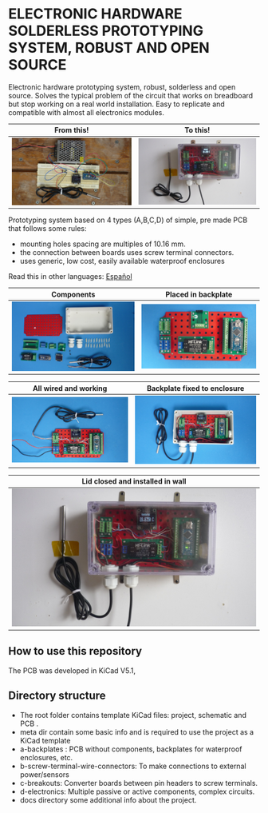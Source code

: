 # ELECTRONIC HARDWARE SOLDERLESS PROTOTYPING SYSTEM, ROBUST AND OPEN SOURCE

Electronic hardware prototyping system, robust, solderless and open source. Solves the typical problem of the circuit that works on breadboard but stop working on a real world installation. Easy to replicate and compatible with almost all electronics modules.

From this!                     |To this!                              |
-------------------------------|--------------------------------------|
![](/assets/img/protomess.jpg)|![](/assets/img/finishedinwall.jpg)|

Prototyping system based on 4 types (A,B,C,D) of simple, pre made PCB that follows some rules:

* mounting holes spacing are multiples of 10.16 mm.
* the connection between boards uses screw terminal connectors.
* uses generic, low cost, easily available waterproof enclosures

Read this in other languages: [Español](/assets/markdown/README.es.md)

Components                     |Placed in backplate                   |
-------------------------------|--------------------------------------|
![](/assets/img/components.jpg)|![](/assets/img/placedinbackplate.jpg)|

All wired and working        |Backplate fixed to enclosure   |
-----------------------------|-------------------------------|
![](/assets/img/allwired.jpg)|![](/assets/img/platefixed.jpg)|

Lid closed and installed in wall   |
-----------------------------------|
![](/assets/img/installedwall.jpg) |


## How to use this repository

The PCB was developed in KiCad V5.1,


## Directory structure

* The root folder contains template KiCad files: project, schematic and PCB .
* meta dir contain some basic info and is required to use the project as a KiCad template
* a-backplates :  PCB without components, backplates for waterproof enclosures, etc.
* b-screw-terminal-wire-connectors: To make connections to external power/sensors
* c-breakouts: Converter boards between pin headers to screw terminals.
* d-electronics: Multiple passive or active components, complex circuits.
* docs directory some additional info about the project.

